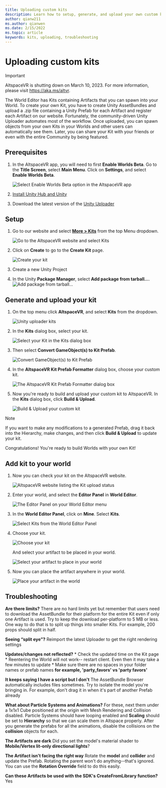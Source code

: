 ```yaml
---
title: Uploading custom kits
description: Learn how to setup, generate, and upload your own custom kits in AltspaceVR as well as troubleshooting help.
author: qianw211
ms.author: qianwen
ms.date: 2/15/2022
ms.topic: article
keywords: kits, uploading, troubleshooting
---
```


# Uploading custom kits

>[!Important]
>AltspaceVR is shutting down on March 10, 2023. For more information, please visit https://aka.ms/altvr.

The World Editor has Kits containing Artifacts that you can spawn into your World. To create your own Kit, you have to create Unity AssetBundles and upload a .zip file containing a Unity Prefab for each Artifact and register each Artifact on our website. Fortunately, the community-driven Unity Uploader automates most of the workflow. Once uploaded, you can spawn objects from your own Kits in your Worlds and other users can automatically see them. Later, you can share your Kit with your friends or even with the entire Community by being featured.

## Prerequisites

1. In the AltspaceVR app, you will need to first **Enable Worlds Beta**. Go to the **Title Screen**, select **Main Menu**. Click on **Settings**, and select **Enable Worlds Beta**.

   ![Select **Enable Worlds Beta** option in the AltspaceVR app](images/enable-worlds-beta.png)

1. [Install Unity Hub and Unity](world-building-toolkit-getting-started.md)
1. Download the latest version of the [Unity Uploader](https://altvr.com/download-latest-unity-uploader/)

## Setup 

1. Go to our website and select [**More > Kits**](https://account.altvr.com/kits) from the top Menu dropdown.

    ![Go to the AltspaceVR website and select Kits](images/select-kits.png)

1. Click on **Create** to go to the **Create Kit** page.

    ![Create your kit](images/create-your-kit.png)

1. Create a new Unity Project
1. In the Unity **Package Manager**, select **Add package from tarball...**.
    ![Add package from tarball...](images/add-package-from-tarball.png)

## Generate and upload your kit

1. On the top menu click **AltspaceVR**, and select **Kits** from the dropdown.

    ![Unity uploader kits](images/uploader-kits.png)

1. In the **Kits** dialog box, select your kit.

    ![Select your Kit in the Kits dialog box](images/select-a-kit.png)

1. Then select **Convert GameObject(s) to Kit Prefab**.

    ![Convert GameObject(s) to Kit Prefab](images/convert-game-object-to-kit.png)

1. In the **AltspaceVR Kit Prefab Formatter** dialog box, choose your custom kit.

    ![The **AltspaceVR Kit Prefab Formatter** dialog box](images/altspacevr-kit-prefab-formatter-dialog.png)

1. Now you're ready to build and upload your custom kit to AltspaceVR.  In the **Kits** dialog box, click **Build & Upload**.

    ![Build & Upload your custom kit](images/build-upload-your-kit.png)

> [!NOTE]
> If you want to make any modifications to a generated Prefab, drag it back into the Hierarchy, make changes, and then click **Build & Upload** to update your kit. 

Congratulations! You're ready to build Worlds with your own Kit!

## Add kit to your world

1. Now you can check your kit on the AltspaceVR website.

    ![AltspaceVR website listing the Kit upload status](images/check-kit-upload-altspace-web.png)

1. Enter your world, and select the **Editor Panel** in **World Editor**.

    ![The **Editor Panel** on your **World Editor** menu](images/enter-world-choose-editor-panel.png)

1. In the **World Editor Panel**, click on **Mine**.  Select **Kits**.

    ![Select Kits from the **World Editor Panel**](images/select-mine-kits.png)

1. Choose your kit.

    ![Choose your kit](images/choose-your-kit.png)

    And select your artifact to be placed in your world.

    ![Select your artifact to place in your world](images/select-your-artifact.png)

1. Now you can place the artifact anywhere in your world.

    ![Place your artifact in the world](images/place-your-artifact.png)

## Troubleshooting 

**Are there limits?**
There are no hard limits yet but remember that users need to download the AssetBundle for their platform for the entire Kit even if only one Artifact is used. Try to keep the download per-platform to 5 MB or less. One way to do that is to split up things into smaller Kits. For example, 200 props should split in half. 

**Seeing “split eye”?**
Reimport the latest Uploader to get the right rendering settings

**Updates/changes not reflected?**
    * Check the updated time on the Kit page
    * Reentering the World will not work-- restart client. Even then it may take a few minutes to update
    * Make sure there are no spaces in your folder names or prefab names **for example, 'party_favors' vs 'party favors'**

**It keeps saying I have a script but I don't**
The AssetBundle Browser automatically includes files sometimes. Try to isolate the model you're bringing in. For example, don't drag it in when it's part of another Prefab already

**What about Particle Systems and Animations?**
For these, next them under a 1x1x1 Cube positioned at the origin with Mesh Rendering and Collision disabled. Particle Systems should have looping enabled and **Scaling** should be set to **Hierarchy** so that we can scale them in Altspace properly. After you generate the prefabs for all the animations, disable the collisions on the **collision** objects for each.

**The Artifacts are dark**
Did you set the model's material shader to **Mobile/Vertex lit-only directional lights**?

**The Artifact isn't facing the right way**
Rotate the **model** and **collider** and update the Prefab. Rotating the parent won't do anything--that's ignored. You can use the **Rotation Override** field to do this easily.

**Can these Artifacts be used with the SDK's **CreateFromLibrary** function?**
Yes